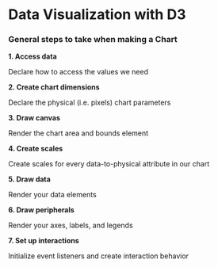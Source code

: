 # Data Visualization with D3 


### General steps to take when making a Chart

**1. Access data**

Declare how to access the values we need

**2. Create chart dimensions**

Declare the physical (i.e. pixels) chart parameters

**3. Draw canvas**

Render the chart area and bounds element

**4. Create scales**

Create scales for every data-to-physical attribute in our chart

**5. Draw data**

Render your data elements

**6. Draw peripherals**

Render your axes, labels, and legends

**7. Set up interactions**

Initialize event listeners and create interaction behavior
